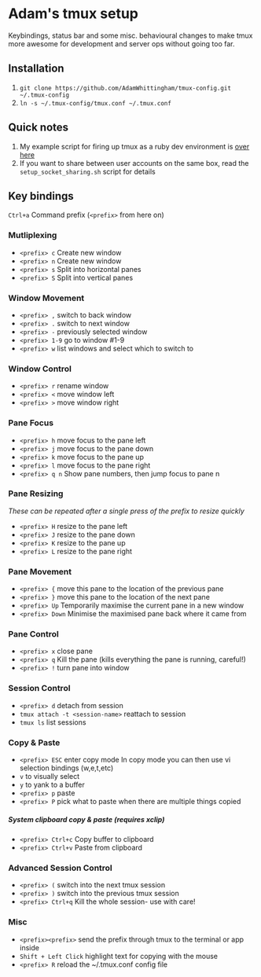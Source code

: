 Adam's tmux setup
=================
Keybindings, status bar and some misc. behavioural changes to make tmux more
awesome for development and server ops without going too far.

Installation
------------
1. ``git clone https://github.com/AdamWhittingham/tmux-config.git ~/.tmux-config``
2. ``ln -s ~/.tmux-config/tmux.conf ~/.tmux.conf``

## Quick notes
1. My example script for firing up tmux as a ruby dev environment is [over here](http://github.com/AdamWhittingham/pastebit/blob/master/develop.sh)
2. If you want to share between user accounts on the same box, read the ``setup_socket_sharing.sh`` script for details

Key bindings
------------
``Ctrl+a`` Command prefix (``<prefix>`` from here on)

### Mutliplexing
* ``<prefix> c`` Create new window
* ``<prefix> n`` Create new window
* ``<prefix> s`` Split into horizontal panes
* ``<prefix> S`` Split into vertical panes

### Window Movement
* ``<prefix> ,`` switch to back window
* ``<prefix> .`` switch to next window
* ``<prefix> -`` previously selected window
* ``<prefix> 1-9`` go to window #1-9
* ``<prefix> w`` list windows and select which to switch to

### Window Control
* ``<prefix> r`` rename window
* ``<prefix> <`` move window left
* ``<prefix> >`` move window right

### Pane Focus
* ``<prefix> h`` move focus to the pane left
* ``<prefix> j`` move focus to the pane down
* ``<prefix> k`` move focus to the pane up
* ``<prefix> l`` move focus to the pane right
* ``<prefix> q n`` Show pane numbers, then jump focus to pane n

### Pane Resizing
*These can be repeated after a single press of the prefix to resize quickly*
* ``<prefix> H`` resize to the pane left
* ``<prefix> J`` resize to the pane down
* ``<prefix> K`` resize to the pane up
* ``<prefix> L`` resize to the pane right

### Pane Movement
* ``<prefix> {`` move this pane to the location of the previous pane
* ``<prefix> }`` move this pane to the location of the next pane
* ``<prefix> Up`` Temporarily maximise the current pane in a new window
* ``<prefix> Down`` Minimise the maximised pane back where it came from

### Pane Control
* ``<prefix> x`` close pane
* ``<prefix> q`` Kill the pane (kills everything the pane is running, careful!)
* ``<prefix> !`` turn pane into window

### Session Control
* ``<prefix> d`` detach from session
* ``tmux attach -t <session-name>`` reattach to session
* ``tmux ls`` list sessions

### Copy & Paste
* ``<prefix> ESC`` enter copy mode
In copy mode you can then use vi selection bindings (w,e,t,etc)
* ``v`` to visually select
* ``y`` to yank to a buffer
* ``<prefix> p`` paste
* ``<prefix> P`` pick what to paste when there are multiple things copied

##### System clipboard copy & paste (requires xclip)
* ``<prefix> Ctrl+c`` Copy buffer to clipboard
* ``<prefix> Ctrl+v`` Paste from clipboard

### Advanced Session Control
* ``<prefix> (`` switch into the next tmux session
* ``<prefix> )`` switch into the previous tmux session
* ``<prefix> Ctrl+q`` Kill the whole session- use with care!

### Misc
* ``<prefix><prefix>`` send the prefix through tmux to the terminal or app inside
* ``Shift + Left Click`` highlight text for copying with the mouse
* ``<prefix> R`` reload the ~/.tmux.conf config file
